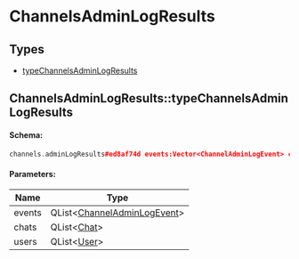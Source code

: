 # ChannelsAdminLogResults

## Types

* [typeChannelsAdminLogResults](#channelsadminlogresultstypechannelsadminlogresults)

## ChannelsAdminLogResults::typeChannelsAdminLogResults

#### Schema:

```c++
channels.adminLogResults#ed8af74d events:Vector<ChannelAdminLogEvent> chats:Vector<Chat> users:Vector<User> = channels.AdminLogResults;
```

#### Parameters:

|Name|Type|
|----|----|
|events|QList&lt;[ChannelAdminLogEvent](channeladminlogevent.md)&gt;|
|chats|QList&lt;[Chat](chat.md)&gt;|
|users|QList&lt;[User](user.md)&gt;|

